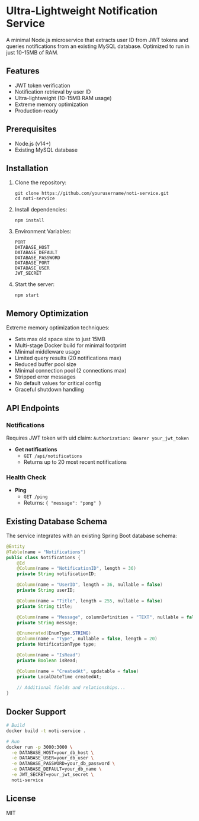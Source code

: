 # Ultra-Lightweight Notification Service

A minimal Node.js microservice that extracts user ID from JWT tokens and queries notifications from an existing MySQL database. Optimized to run in just 10-15MB of RAM.

## Features

- JWT token verification
- Notification retrieval by user ID
- Ultra-lightweight (10-15MB RAM usage)
- Extreme memory optimization
- Production-ready

## Prerequisites

- Node.js (v14+)
- Existing MySQL database

## Installation

1. Clone the repository:
   ```
   git clone https://github.com/yourusername/noti-service.git
   cd noti-service
   ```

2. Install dependencies:
   ```
   npm install
   ```

3. Environment Variables:
   ```
   PORT
   DATABASE_HOST
   DATABASE_DEFAULT
   DATABASE_PASSWORD
   DATABASE_PORT
   DATABASE_USER
   JWT_SECRET
   ```

4. Start the server:
   ```
   npm start
   ```

## Memory Optimization

Extreme memory optimization techniques:

- Sets max old space size to just 15MB
- Multi-stage Docker build for minimal footprint
- Minimal middleware usage
- Limited query results (20 notifications max)
- Reduced buffer pool size
- Minimal connection pool (2 connections max)
- Stripped error messages
- No default values for critical config
- Graceful shutdown handling

## API Endpoints

### Notifications

Requires JWT token with uid claim:
`Authorization: Bearer your_jwt_token`

- **Get notifications**
  - `GET /api/notifications`
  - Returns up to 20 most recent notifications

### Health Check

- **Ping**
  - `GET /ping`
  - Returns: `{ "message": "pong" }`

## Existing Database Schema

The service integrates with an existing Spring Boot database schema:

```java
@Entity
@Table(name = "Notifications")
public class Notifications {
    @Id
    @Column(name = "NotificationID", length = 36)
    private String notificationID;

    @Column(name = "UserID", length = 36, nullable = false)
    private String userID;

    @Column(name = "Title", length = 255, nullable = false)
    private String title;

    @Column(name = "Message", columnDefinition = "TEXT", nullable = false)
    private String message;

    @Enumerated(EnumType.STRING)
    @Column(name = "Type", nullable = false, length = 20)
    private NotificationType type;

    @Column(name = "IsRead")
    private Boolean isRead;

    @Column(name = "CreatedAt", updatable = false)
    private LocalDateTime createdAt;
    
    // Additional fields and relationships...
}
```

## Docker Support

```bash
# Build
docker build -t noti-service .

# Run
docker run -p 3000:3000 \
  -e DATABASE_HOST=your_db_host \
  -e DATABASE_USER=your_db_user \
  -e DATABASE_PASSWORD=your_db_password \
  -e DATABASE_DEFAULT=your_db_name \
  -e JWT_SECRET=your_jwt_secret \
  noti-service
```

## License

MIT 